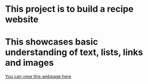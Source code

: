 # This project is to build a recipe website

# This showcases basic understanding of text, lists, links and images

[You can view this webpage here](https://zero-ice.github.io/odin-recipes/)
